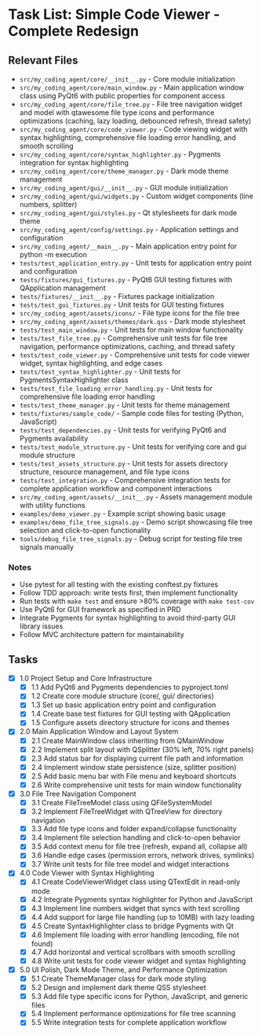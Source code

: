 # Task List: Simple Code Viewer - Complete Redesign

## Relevant Files

- `src/my_coding_agent/core/__init__.py` - Core module initialization
- `src/my_coding_agent/core/main_window.py` - Main application window class using PyQt6 with public properties for component access
- `src/my_coding_agent/core/file_tree.py` - File tree navigation widget and model with qtawesome file type icons and performance optimizations (caching, lazy loading, debounced refresh, thread safety)
- `src/my_coding_agent/core/code_viewer.py` - Code viewing widget with syntax highlighting, comprehensive file loading error handling, and smooth scrolling
- `src/my_coding_agent/core/syntax_highlighter.py` - Pygments integration for syntax highlighting
- `src/my_coding_agent/core/theme_manager.py` - Dark mode theme management
- `src/my_coding_agent/gui/__init__.py` - GUI module initialization
- `src/my_coding_agent/gui/widgets.py` - Custom widget components (line numbers, splitter)
- `src/my_coding_agent/gui/styles.py` - Qt stylesheets for dark mode theme
- `src/my_coding_agent/config/settings.py` - Application settings and configuration
- `src/my_coding_agent/__main__.py` - Main application entry point for python -m execution
- `tests/test_application_entry.py` - Unit tests for application entry point and configuration
- `tests/fixtures/gui_fixtures.py` - PyQt6 GUI testing fixtures with QApplication management
- `tests/fixtures/__init__.py` - Fixtures package initialization
- `tests/test_gui_fixtures.py` - Unit tests for GUI testing fixtures
- `src/my_coding_agent/assets/icons/` - File type icons for the file tree
- `src/my_coding_agent/assets/themes/dark.qss` - Dark mode stylesheet
- `tests/test_main_window.py` - Unit tests for main window functionality
- `tests/test_file_tree.py` - Comprehensive unit tests for file tree navigation, performance optimizations, caching, and thread safety
- `tests/test_code_viewer.py` - Comprehensive unit tests for code viewer widget, syntax highlighting, and edge cases
- `tests/test_syntax_highlighter.py` - Unit tests for PygmentsSyntaxHighlighter class
- `tests/test_file_loading_error_handling.py` - Unit tests for comprehensive file loading error handling
- `tests/test_theme_manager.py` - Unit tests for theme management
- `tests/fixtures/sample_code/` - Sample code files for testing (Python, JavaScript)
- `tests/test_dependencies.py` - Unit tests for verifying PyQt6 and Pygments availability
- `tests/test_module_structure.py` - Unit tests for verifying core and gui module structure
- `tests/test_assets_structure.py` - Unit tests for assets directory structure, resource management, and file type icons
- `tests/test_integration.py` - Comprehensive integration tests for complete application workflow and component interactions
- `src/my_coding_agent/assets/__init__.py` - Assets management module with utility functions
- `examples/demo_viewer.py` - Example script showing basic usage
- `examples/demo_file_tree_signals.py` - Demo script showcasing file tree selection and click-to-open functionality
- `tools/debug_file_tree_signals.py` - Debug script for testing file tree signals manually

### Notes

- Use pytest for all testing with the existing conftest.py fixtures
- Follow TDD approach: write tests first, then implement functionality
- Run tests with `make test` and ensure >80% coverage with `make test-cov`
- Use PyQt6 for GUI framework as specified in PRD
- Integrate Pygments for syntax highlighting to avoid third-party GUI library issues
- Follow MVC architecture pattern for maintainability

## Tasks

- [x] 1.0 Project Setup and Core Infrastructure
  - [x] 1.1 Add PyQt6 and Pygments dependencies to pyproject.toml
  - [x] 1.2 Create core module structure (core/, gui/ directories)
  - [x] 1.3 Set up basic application entry point and configuration
  - [x] 1.4 Create base test fixtures for GUI testing with QApplication
  - [x] 1.5 Configure assets directory structure for icons and themes

- [x] 2.0 Main Application Window and Layout System
  - [x] 2.1 Create MainWindow class inheriting from QMainWindow
  - [x] 2.2 Implement split layout with QSplitter (30% left, 70% right panels)
  - [x] 2.3 Add status bar for displaying current file path and information
  - [x] 2.4 Implement window state persistence (size, splitter position)
  - [x] 2.5 Add basic menu bar with File menu and keyboard shortcuts
  - [x] 2.6 Write comprehensive unit tests for main window functionality

- [x] 3.0 File Tree Navigation Component
  - [x] 3.1 Create FileTreeModel class using QFileSystemModel
  - [x] 3.2 Implement FileTreeWidget with QTreeView for directory navigation
  - [x] 3.3 Add file type icons and folder expand/collapse functionality
  - [x] 3.4 Implement file selection handling and click-to-open behavior
  - [x] 3.5 Add context menu for file tree (refresh, expand all, collapse all)
  - [x] 3.6 Handle edge cases (permission errors, network drives, symlinks)
  - [x] 3.7 Write unit tests for file tree model and widget interactions

- [x] 4.0 Code Viewer with Syntax Highlighting
  - [x] 4.1 Create CodeViewerWidget class using QTextEdit in read-only mode
  - [x] 4.2 Integrate Pygments syntax highlighter for Python and JavaScript
  - [x] 4.3 Implement line numbers widget that syncs with text scrolling
  - [x] 4.4 Add support for large file handling (up to 10MB) with lazy loading
  - [x] 4.5 Create SyntaxHighlighter class to bridge Pygments with Qt
  - [x] 4.6 Implement file loading with error handling (encoding, file not found)
  - [x] 4.7 Add horizontal and vertical scrollbars with smooth scrolling
  - [x] 4.8 Write unit tests for code viewer widget and syntax highlighting

- [x] 5.0 UI Polish, Dark Mode Theme, and Performance Optimization
  - [x] 5.1 Create ThemeManager class for dark mode styling
  - [x] 5.2 Design and implement dark theme QSS stylesheet
  - [x] 5.3 Add file type specific icons for Python, JavaScript, and generic files
  - [x] 5.4 Implement performance optimizations for file tree scanning
  - [x] 5.5 Write integration tests for complete application workflow
